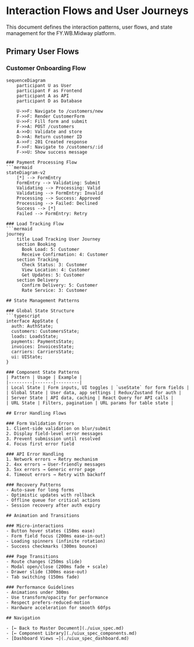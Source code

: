 # Interaction Flows and User Journeys

This document defines the interaction patterns, user flows, and state management for the FY.WB.Midway platform.

## Primary User Flows

### Customer Onboarding Flow
```mermaid
sequenceDiagram
    participant U as User
    participant F as Frontend
    participant A as API
    participant D as Database

    U->>F: Navigate to /customers/new
    F->>F: Render CustomerForm
    U->>F: Fill form and submit
    F->>A: POST /customers
    A->>D: Validate and store
    D->>A: Return customer ID
    A->>F: 201 Created response
    F->>F: Navigate to /customers/:id
    F->>U: Show success message

### Payment Processing Flow
```mermaid
stateDiagram-v2
    [*] --> FormEntry
    FormEntry --> Validating: Submit
    Validating --> Processing: Valid
    Validating --> FormEntry: Invalid
    Processing --> Success: Approved
    Processing --> Failed: Declined
    Success --> [*]
    Failed --> FormEntry: Retry

### Load Tracking Flow
```mermaid
journey
    title Load Tracking User Journey
    section Booking
      Book Load: 5: Customer
      Receive Confirmation: 4: Customer
    section Tracking
      Check Status: 3: Customer
      View Location: 4: Customer
      Get Updates: 5: Customer
    section Delivery
      Confirm Delivery: 5: Customer
      Rate Service: 3: Customer

## State Management Patterns

### Global State Structure
```typescript
interface AppState {
  auth: AuthState;
  customers: CustomersState;
  loads: LoadsState;
  payments: PaymentsState;
  invoices: InvoicesState;
  carriers: CarriersState;
  ui: UIState;
}

### Component State Patterns
| Pattern | Usage | Example |
|---------|-------|---------|
| Local State | Form inputs, UI toggles | `useState` for form fields |
| Global State | User data, app settings | Redux/Zustand for auth |
| Server State | API data, caching | React Query for API calls |
| URL State | Filters, pagination | URL params for table state |

## Error Handling Flows

### Form Validation Errors
1. Client-side validation on blur/submit
2. Display field-level error messages
3. Prevent submission until resolved
4. Focus first error field

### API Error Handling
1. Network errors → Retry mechanism
2. 4xx errors → User-friendly messages
3. 5xx errors → Generic error page
4. Timeout errors → Retry with backoff

### Recovery Patterns
- Auto-save for long forms
- Optimistic updates with rollback
- Offline queue for critical actions
- Session recovery after auth expiry

## Animation and Transitions

### Micro-interactions
- Button hover states (150ms ease)
- Form field focus (200ms ease-in-out)
- Loading spinners (infinite rotation)
- Success checkmarks (300ms bounce)

### Page Transitions
- Route changes (250ms slide)
- Modal open/close (200ms fade + scale)
- Drawer slide (300ms ease-out)
- Tab switching (150ms fade)

### Performance Guidelines
- Animations under 300ms
- Use transform/opacity for performance
- Respect prefers-reduced-motion
- Hardware acceleration for smooth 60fps

## Navigation

- [← Back to Master Document](./uiux_spec.md)
- [← Component Library](./uiux_spec_components.md)
- [Dashboard Views →](./uiux_spec_dashboard.md)